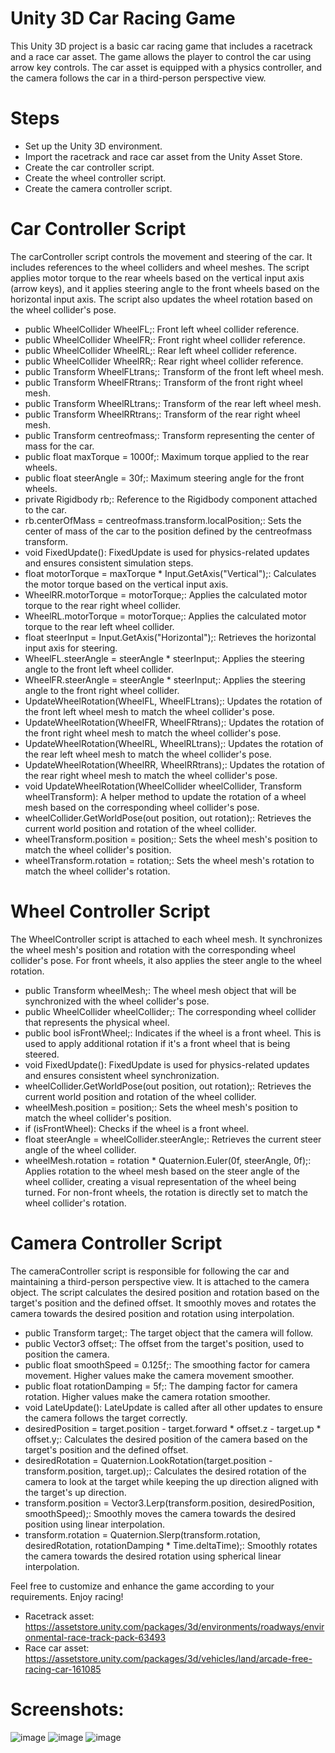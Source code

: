 # Unity 3D Car Racing Game
This Unity 3D project is a basic car racing game that includes a racetrack and a race car asset. The game allows the player to control the car using arrow key controls. The car asset is equipped with a physics controller, and the camera follows the car in a third-person perspective view.

# Steps
 - Set up the Unity 3D environment.
 - Import the racetrack and race car asset from the Unity Asset Store.
 - Create the car controller script.
 - Create the wheel controller script.
 - Create the camera controller script.

# Car Controller Script
The carController script controls the movement and steering of the car. It includes references to the wheel colliders and wheel meshes. The script applies motor torque to the rear wheels based on the vertical input axis (arrow keys), and it applies steering angle to the front wheels based on the horizontal input axis. The script also updates the wheel rotation based on the wheel collider's pose.

- public WheelCollider WheelFL;: Front left wheel collider reference.
- public WheelCollider WheelFR;: Front right wheel collider reference.
- public WheelCollider WheelRL;: Rear left wheel collider reference.
- public WheelCollider WheelRR;: Rear right wheel collider reference.
- public Transform WheelFLtrans;: Transform of the front left wheel mesh.
- public Transform WheelFRtrans;: Transform of the front right wheel mesh.
- public Transform WheelRLtrans;: Transform of the rear left wheel mesh.
- public Transform WheelRRtrans;: Transform of the rear right wheel mesh.
- public Transform centreofmass;: Transform representing the center of mass for the car.
- public float maxTorque = 1000f;: Maximum torque applied to the rear wheels.
- public float steerAngle = 30f;: Maximum steering angle for the front wheels.
- private Rigidbody rb;: Reference to the Rigidbody component attached to the car.
- rb.centerOfMass = centreofmass.transform.localPosition;: Sets the center of mass of the car to the position defined by the centreofmass transform.
- void FixedUpdate(): FixedUpdate is used for physics-related updates and ensures consistent simulation steps.
- float motorTorque = maxTorque * Input.GetAxis("Vertical");: Calculates the motor torque based on the vertical input axis.
- WheelRR.motorTorque = motorTorque;: Applies the calculated motor torque to the rear right wheel collider.
- WheelRL.motorTorque = motorTorque;: Applies the calculated motor torque to the rear left wheel collider.
- float steerInput = Input.GetAxis("Horizontal");: Retrieves the horizontal input axis for steering.
- WheelFL.steerAngle = steerAngle * steerInput;: Applies the steering angle to the front left wheel collider.
- WheelFR.steerAngle = steerAngle * steerInput;: Applies the steering angle to the front right wheel collider.
- UpdateWheelRotation(WheelFL, WheelFLtrans);: Updates the rotation of the front left wheel mesh to match the wheel collider's pose.
- UpdateWheelRotation(WheelFR, WheelFRtrans);: Updates the rotation of the front right wheel mesh to match the wheel collider's pose.
- UpdateWheelRotation(WheelRL, WheelRLtrans);: Updates the rotation of the rear left wheel mesh to match the wheel collider's pose.
- UpdateWheelRotation(WheelRR, WheelRRtrans);: Updates the rotation of the rear right wheel mesh to match the wheel collider's pose.
- void UpdateWheelRotation(WheelCollider wheelCollider, Transform wheelTransform): A helper method to update the rotation of a wheel mesh based on the corresponding wheel collider's pose.
- wheelCollider.GetWorldPose(out position, out rotation);: Retrieves the current world position and rotation of the wheel collider.
- wheelTransform.position = position;: Sets the wheel mesh's position to match the wheel collider's position.
- wheelTransform.rotation = rotation;: Sets the wheel mesh's rotation to match the wheel collider's rotation.

# Wheel Controller Script
The WheelController script is attached to each wheel mesh. It synchronizes the wheel mesh's position and rotation with the corresponding wheel collider's pose. For front wheels, it also applies the steer angle to the wheel rotation.

- public Transform wheelMesh;: The wheel mesh object that will be synchronized with the wheel collider's pose.
- public WheelCollider wheelCollider;: The corresponding wheel collider that represents the physical wheel.
- public bool isFrontWheel;: Indicates if the wheel is a front wheel. This is used to apply additional rotation if it's a front wheel that is being steered.
- void FixedUpdate(): FixedUpdate is used for physics-related updates and ensures consistent wheel synchronization.
- wheelCollider.GetWorldPose(out position, out rotation);: Retrieves the current world position and rotation of the wheel collider.
- wheelMesh.position = position;: Sets the wheel mesh's position to match the wheel collider's position.
- if (isFrontWheel): Checks if the wheel is a front wheel.
- float steerAngle = wheelCollider.steerAngle;: Retrieves the current steer angle of the wheel collider.
- wheelMesh.rotation = rotation * Quaternion.Euler(0f, steerAngle, 0f);: Applies rotation to the wheel mesh based on the steer angle of the wheel collider, creating a visual representation of the wheel being turned. For non-front wheels, the rotation is directly set to match the wheel collider's rotation.

# Camera Controller Script
The cameraController script is responsible for following the car and maintaining a third-person perspective view. It is attached to the camera object. The script calculates the desired position and rotation based on the target's position and the defined offset. It smoothly moves and rotates the camera towards the desired position and rotation using interpolation.

- public Transform target;: The target object that the camera will follow.
- public Vector3 offset;: The offset from the target's position, used to position the camera.
- public float smoothSpeed = 0.125f;: The smoothing factor for camera movement. Higher values make the camera movement smoother.
- public float rotationDamping = 5f;: The damping factor for camera rotation. Higher values make the camera rotation smoother.
- void LateUpdate(): LateUpdate is called after all other updates to ensure the camera follows the target correctly.
- desiredPosition = target.position - target.forward * offset.z - target.up * offset.y;: Calculates the desired position of the camera based on the target's position and the defined offset.
- desiredRotation = Quaternion.LookRotation(target.position - transform.position, target.up);: Calculates the desired rotation of the camera to look at the target while keeping the up direction aligned with the target's up direction.
- transform.position = Vector3.Lerp(transform.position, desiredPosition, smoothSpeed);: Smoothly moves the camera towards the desired position using linear interpolation.
- transform.rotation = Quaternion.Slerp(transform.rotation, desiredRotation, rotationDamping * Time.deltaTime);: Smoothly rotates the camera towards the desired rotation using spherical linear interpolation.

Feel free to customize and enhance the game according to your requirements. Enjoy racing!

- Racetrack asset: https://assetstore.unity.com/packages/3d/environments/roadways/environmental-race-track-pack-63493
- Race car asset: https://assetstore.unity.com/packages/3d/vehicles/land/arcade-free-racing-car-161085

# Screenshots:

![image](https://github.com/kvvin/racetrack/assets/78724550/1977e9ce-e1ea-4b44-b4e6-2346b05e1378)
![image](https://github.com/kvvin/racetrack/assets/78724550/b94b8cf0-0dae-4376-b50a-903e08574f25)
![image](https://github.com/kvvin/racetrack/assets/78724550/07618fdb-92d2-407a-bb75-4d6e1f56fe4e)


